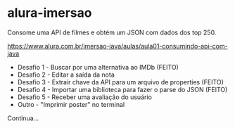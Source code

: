 # alura-imersao

Consome uma API de filmes e obtém um JSON com dados dos top 250.

https://www.alura.com.br/imersao-java/aulas/aula01-consumindo-api-com-java

* Desafio 1 - Buscar por uma alternativa ao IMDb (FEITO)
* Desafio 2 - Editar a saída da nota
* Desafio 3 - Extrair chave da API para um arquivo de properties (FEITO)
* Desafio 4 - Importar uma biblioteca para fazer o parse do JSON (FEITO)
* Desafio 5 - Receber uma avaliação do usuário
* Outro - "Imprimir poster" no terminal

Continua...
